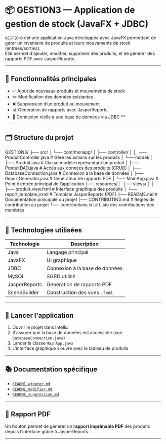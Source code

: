 # 📦 GESTION3 — Application de gestion de stock (JavaFX + JDBC)

`GESTION3` est une application Java développée avec JavaFX permettant de gérer un inventaire de produits et leurs mouvements de stock (entrées/sorties).  
Elle permet d'ajouter, modifier, supprimer des produits, et de générer des rapports PDF avec JasperReports.

---

## 🧩 Fonctionnalités principales

- ✅ Ajout de nouveaux produits et mouvements de stock
- ✏️ Modification des données existantes
- ❌ Suppression d’un produit ou mouvement
- 📊 Génération de rapports avec JasperReports
- 💾 Connexion réelle à une base de données via JDBC
**

---

## 🗂️ Structure du projet

GESTION3/
├── src/
│   └── com/monapp/
│       ├── controller/
│       │   ├── ProduitController.java           # Gère les actions sur les produits
│       └── model/
│           ├── Produit.java                     # Classe modèle représentant un produit
│           ├── ProduitDAO.java                  # Accès aux données des produits (CRUD)
│           ├── DatabaseConnection.java          # Connexion à la base de données
│           ├── ReportGenerator.java             # Générateur de rapports PDF
│           └── MainApp.java                     # Point d’entrée principal de l’application
├── resources/
│   ├── views/
│   │   ├── produit_view.fxml                    # Interface graphique des produits
│   └── report_template.jrxml                    # Template JasperReports (PDF)
├── README.md                                     # Documentation principale du projet
├── CONTRIBUTING.md                               # Règles de contribution au projet
└── contributions.txt                             # Liste des contributions des membres



---

## 🧰 Technologies utilisées

| Technologie      | Description                         |
|------------------|-------------------------------------|
| Java             | Langage principal                   |
| JavaFX           | UI graphique                        |
| JDBC             | Connexion à la base de données      |
| MySQL            | SGBD utilisé                        |
| JasperReports    | Génération de rapports PDF          |
| SceneBuilder     | Construction des vues `.fxml`       |

---

## 🚀 Lancer l'application

1. Ouvrir le projet dans IntelliJ 
2. S’assurer que la base de données est accessible (voir `DatabaseConnection.java`)
3. Lancer la classe `MainApp.java`
4. L’interface graphique s’ouvre avec le tableau de produits


---

## 📚 Documentation spécifique

- [`README_ajouter.md`](README_ajouter.md)
- [`README_modifier.md`](README_modifier.md)
- [`README_suppression.md`](README_suppression.md)

---



## 📄 Rapport PDF

Un bouton permet de générer un **rapport imprimable PDF** des produits depuis l’interface grâce à JasperReports.

---

